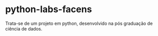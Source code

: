 # python-labs-facens
Trata-se de um projeto em python, desenvolvido na pós graduação de ciência de dados.
